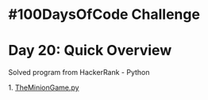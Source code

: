 <!DOCTYPE html>
<html>
<body>
<h1>#100DaysOfCode Challenge</h1>
<h1>Day 20: Quick Overview</h1>
<p>Solved program from HackerRank - Python</p>
<p>1. <a href="TheMinionGame.py">TheMinionGame.py</a></p>

</body>
</html>
    
    
    